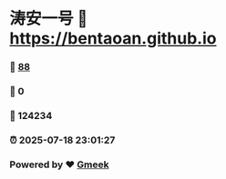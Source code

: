 # 涛安一号 :link: https://bentaoan.github.io 
### :page_facing_up: [88](https://bentaoan.github.io/tag.html) 
### :speech_balloon: 0 
### :hibiscus: 124234 
### :alarm_clock: 2025-07-18 23:01:27 
### Powered by :heart: [Gmeek](https://github.com/Meekdai/Gmeek)
